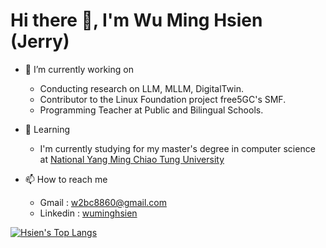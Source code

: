 # Hi there 👋, I'm Wu Ming Hsien (Jerry)

- 🔭 I’m currently working on
  - Conducting research on LLM, MLLM, DigitalTwin.
  - Contributor to the Linux Foundation project free5GC's SMF.
  - Programming Teacher at Public and Bilingual Schools.

- 🌱 Learning
  -  I'm currently studying for my master's degree in computer science at [National Yang Ming Chiao Tung University](https://www.nycu.edu.tw/nycu/ch/index)

- 📫 How to reach me
  - Gmail : [w2bc8860@gmail.com](w2bc8860@gmail.com)
  - Linkedin : [wuminghsien](www.linkedin.com/in/wuminghsien)


[![Hsien's Top Langs](https://github-readme-stats-orpin-tau-98.vercel.app/api/top-langs?username=ming-hsien&layout=compact)](https://github.com/ming-hsien/github-readme-stats)


